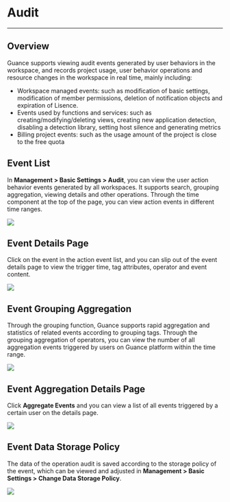 # Audit
---

## Overview

Guance supports viewing audit events generated by user behaviors in the workspace, and records project usage, user behavior operations and resource changes in the workspace in real time, mainly including:

- Workspace managed events: such as modification of basic settings, modification of member permissions, deletion of notification objects and expiration of Lisence.
- Events used by functions and services: such as creating/modifying/deleting views, creating new application detection, disabling a detection library, setting host silence and generating metrics
- Billing project events: such as the usage amount of the project is close to the free quota


## Event List

In **Management > Basic Settings > Audit**, you can view the user action behavior events generated by all workspaces. It supports search, grouping aggregation, viewing details and other operations. Through the time component at the top of the page, you can view action events in different time ranges.

![](img/12_audit_01.png)


## Event Details Page

Click on the event in the action event list, and you can slip out of the event details page to view the trigger time, tag attributes, operator and event content.

![](img/12_audit_02.png)


## Event Grouping Aggregation

Through the grouping function, Guance supports rapid aggregation and statistics of related events according to grouping tags. Through the grouping aggregation of operators, you can view the number of all aggregation events triggered by users on Guance platform within the time range.

![](img/12_audit_03.png)


## Event Aggregation Details Page

Click **Aggregate Events** and you can view a list of all events triggered by a certain user on the details page.

![](img/12_audit_04.png)

## Event Data Storage Policy

The data of the operation audit is saved according to the storage policy of the event, which can be viewed and adjusted in **Management > Basic Settings > Change Data Storage Policy**.

![](img/2.audit_1.png)



